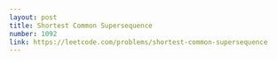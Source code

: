 ```yaml
---
layout: post
title: Shortest Common Supersequence 
number: 1092
link: https://leetcode.com/problems/shortest-common-supersequence
---
```

